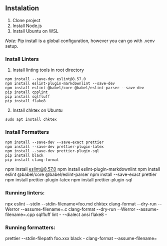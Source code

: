 ## Instalation
1. Clone project
2. Install Node.js
3. Install Ubuntu on WSL

*Note:* Pip install is a global configuration, however you can go with .venv setup.

### Install Linters
1. Install linting tools in root directory
   
```
npm install --save-dev eslint@8.57.0
npm install eslint-plugin-markdownlint --save-dev
npm install eslint @babel/core @babel/eslint-parser --save-dev
pip install cpplint
pip install sqlfluff
pip install flake8
```

2. Install chktex on Ubuntu
```
sudo apt install chktex
```

### Install Formatters
```
npm install --save-dev --save-exact prettier
npm install --save-dev prettier-plugin-latex
npm install --save-dev prettier-plugin-sql
pip install black
pip install clang-format
```

npm install eslint@8.57.0
npm install eslint-plugin-markdownlint
npm install eslint @babel/core @babel/eslint-parser
npm install --save-exact prettier
npm install prettier-plugin-latex
npm install prettier-plugin-sql


### Running linters:
npx eslint --stdin --stdin-filename=foo.md
chktex
clang-format --dry-run --Werror --assume-filename=.c
clang-format --dry-run --Werror --assume-filename=.cpp
sqlfluff lint - --dialect ansi
flake8 -


### Running formatters:
prettier --stdin-filepath foo.xxx
black -
clang-format --assume-filename=<string> 
